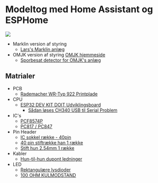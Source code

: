 # Modeltog med Home Assistant og ESPHome

![](./omjk/Images/Sk%C3%A6rmbillede%20fra%202023-03-15%2018-18-34.png)

* Marklin version af styring 
  * [Lars's Marklin anlæg](./marklin/Marklin.md)
* OMJK version af styring [OMJK hjemmeside](https://www.facebook.com/omjk1949)
  * [Sporbesat detector for OMJK's anlæg](./omjk/OMJK.md)

## Matrialer

* PCB
  * [Rademacher WR-Typ 922 Printplade](https://www.conradelektronik.dk/p/rademacher-wr-typ-922-printplade-til-eksperimenter-hardt-papir-l-x-b-160-mm-x-100-mm-35-m-rastermal-254-mm-indhold-521214)
* CPU
  * [ESP32 DEV KIT DOIT Udviklingsboard](https://ebits.dk/products/esp32-dev-kit-doit-udviklingsboard?_pos=2&_sid=e219da91c&_ss=r)
    * [Sådan løses CH340 USB til Serial Problem](https://unix.stackexchange.com/a/670637)
* IC's
  * [PCF8574P](https://softgenie.dk/ic/946-pcf8574.html)
  * [PC817 / PC847](https://softgenie.dk/ic/302-pc817-opto-coubler.html)
* Pin Header
  * [IC sokkel række - 40pin](https://softgenie.dk/ic-sokler/293-ic-sokel-raekke-40pin.html)
  * [40 pin stiftrække han 1 række](https://softgenie.dk/stik-connector/263-40-pin-stiftraekke-han-1-raekke.html)
  * [Stift hun 2.54mm 1 række](https://softgenie.dk/stik-connector/3112-stift-hun-254mm-1-raekke.html#/pins-40_pins)
* Kabler
  * [Hun-til-hun dupont ledninger](https://softgenie.dk/stik-connector/55-hun-til-hun-ledninger.html)
* LED
  * [Rektangulære lysdioder](https://el-supply.dk/v-213/rektangulaere-lysdioder)
  * [100 OHM KULMODSTAND](https://el-supply.dk/100-stk-100-ohm-kulmodstand/varenummer/64-041310)

